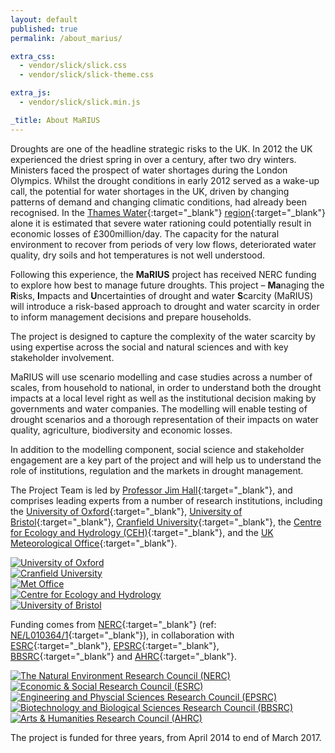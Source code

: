 ```yaml
---
layout: default
published: true
permalink: /about_marius/

extra_css:
  - vendor/slick/slick.css
  - vendor/slick/slick-theme.css

extra_js:
  - vendor/slick/slick.min.js

_title: About MaRIUS
---
```


Droughts are one of the headline strategic risks to the UK. In 2012 the UK experienced the driest spring in over a century, after two dry winters. Ministers faced the prospect of water shortages during the London Olympics. Whilst the drought conditions in early 2012 served as a wake-up call, the potential for water shortages in the UK, driven by changing patterns of demand and changing climatic conditions, had already been recognised. In the [Thames Water](http://www.thameswater.co.uk){:target="_blank"} [region](http://www.thameswater.co.uk/about-us/7476.htm "Thames Water supply area map"){:target="_blank"} alone it is estimated that severe water rationing could potentially result in economic losses of £300million/day. The capacity for the natural environment to recover from periods of very low flows, deteriorated water quality, dry soils and hot temperatures is not well understood.

Following this experience, the **MaRIUS** project has received NERC funding to explore how best to manage future droughts. This project – **Ma**naging the **R**isks, **I**mpacts and **U**ncertainties of drought and water **S**carcity (MaRIUS) will introduce a risk-based approach to drought and water scarcity in order to inform management decisions and prepare households.

The project is designed to capture the complexity of the water scarcity by using expertise across the social and natural sciences and with key stakeholder involvement.

MaRIUS will use scenario modelling and case studies across a number of scales, from household to national, in order to understand both the drought impacts at a local level right as well as the institutional decision making by governments and water companies. The modelling will enable testing of drought scenarios and a thorough representation of their impacts on water quality, agriculture, biodiversity and economic losses.

In addition to the modelling component, social science and stakeholder engagement are a key part of the project and will help us to understand the role of institutions, regulation and the markets in drought management.

The Project Team is led by [Professor Jim Hall](http://www.eci.ox.ac.uk/people/jhall.html){:target="_blank"}, and comprises leading experts from a number of research institutions, including the [University of Oxford](http://www.ox.ac.uk){:target="_blank"}, [University of Bristol](http://www.bris.ac.uk){:target="_blank"}, [Cranfield University](http://www.cranfield.ac.uk){:target="_blank"}, the [Centre for Ecology and Hydrology (CEH)](http://www.ceh.ox.ac.uk){:target="_blank"}, and the [UK Meteorological Office](http://www.metoffice.gov.uk){:target="_blank"}.

<div class="container">
    <div>
    	<a href="http://www.ox.ac.uk" target="_blank"><img src="{{ site.images_url }}/logos/university_of_oxford.png" alt="University of Oxford"></a>
    </div>
    <div>
    	<a href="http://www.cranfield.ac.uk" target="_blank"><img src="{{ site.images_url }}/logos/cranfield_university.png" alt="Cranfield University" /></a>
    </div>
    <div>
    	<a href="http://www.metoffice.gov.uk" target="_blank"><img src="{{ site.images_url }}/logos/metoffice.png" alt="Met Office" /></a>
    </div>
    <div>
    	<a href="http://www.ceh.ox.ac.uk" target="_blank"><img src="{{ site.images_url }}/logos/ceh.png" alt="Centre for Ecology and Hydrology" /></a>
    </div>
    <div>
    	<a href="http://www.bris.ac.uk" target="_blank"><img src="{{ site.images_url }}/logos/university_of_bristol.png" alt="University of Bristol" /></a>
    </div>
</div>

Funding comes from [NERC](http://www.nerc.ac.uk){:target="_blank"} (ref: [NE/L010364/1](http://gotw.nerc.ac.uk/list_split.asp?awardref=NE%2FL010364%2F1){:target="_blank"}), in collaboration with [ESRC](http://www.esrc.ac.uk){:target="_blank"}, [EPSRC](https://www.epsrc.ac.uk){:target="_blank"}, [BBSRC](http://www.bbsrc.ac.uk){:target="_blank"} and [AHRC](http://www.ahrc.ac.uk){:target="_blank"}.

<div class="container">
    <div>
    	<a href="http://www.nerc.ac.uk" target="_blank"><img src="{{ site.images_url }}/logos/nerc.png" alt="The Natural Environment Research Council (NERC)"></a>
    </div>
</div>

<div class="container">
    <div>
        <a href="http://www.esrc.ac.uk" target="_blank"><img src="{{ site.images_url }}/logos/esrc.png" alt="Economic & Social Research Council (ESRC)" /></a>
    </div>
    <div>
        <a href="https://www.epsrc.ac.uk" target="_blank"><img src="{{ site.images_url }}/logos/epsrc.png" alt="Engineering and Physcial Sciences Research Council (EPSRC)" /></a>
    </div>
    <div>
        <a href="http://www.bbsrc.ac.uk" target="_blank"><img src="{{ site.images_url }}/logos/bbsrc.png" alt="Biotechnology and Biological Sciences Research Council (BBSRC)" /></a>
    </div>
    <div>
        <a href="http://www.ahrc.ac.uk" target="_blank"><img src="{{ site.images_url }}/logos/ahrc.png" alt="Arts & Humanities Research Council (AHRC)" /></a>
    </div>
</div>

The project is funded for three years, from April 2014 to end of March 2017.